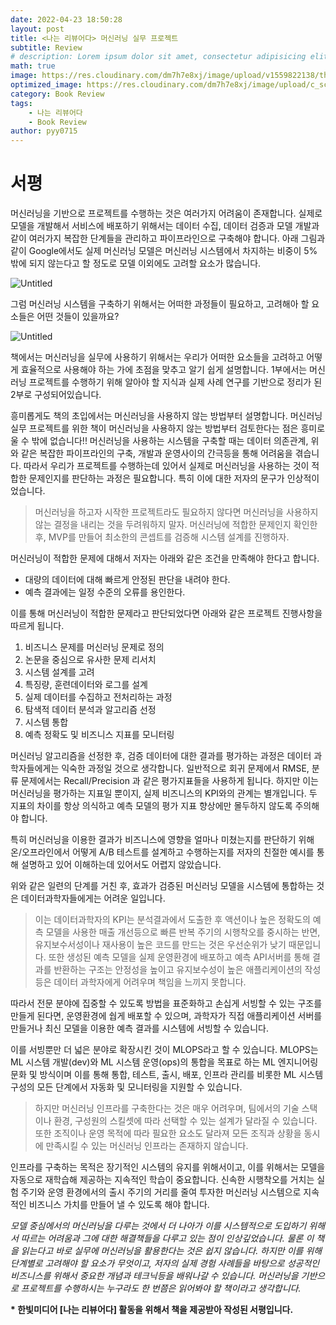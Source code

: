 ```yaml
---
date: 2022-04-23 18:50:28
layout: post
title: <나는 리뷰어다> 머신러닝 실무 프로젝트
subtitle: Review
# description: Lorem ipsum dolor sit amet, consectetur adipisicing elit, sed do eiusmod tempor incididunt ut labore et dolore magna aliqua.
math: true
image: https://res.cloudinary.com/dm7h7e8xj/image/upload/v1559822138/theme10_xenudc.jpg
optimized_image: https://res.cloudinary.com/dm7h7e8xj/image/upload/c_scale,w_380/v1559822138/theme10_xenudc.jpg
category: Book Review
tags:
    - 나는 리뷰어다
    - Book Review
author: pyy0715
---
```


# 서평

머신러닝을 기반으로 프로젝트를 수행하는 것은 여러가지 어려움이 존재합니다. 실제로 모델을 개발해서 서비스에 배포하기 위해서는 데이터 수집, 데이터 검증과 모델 개발과 같이 여러가지 복잡한 단계들을 관리하고 파이프라인으로 구축해야 합니다. 아래 그림과 같이 Google에서도 실제 머신러닝 모델은 머신러닝 시스템에서 차지하는 비중이 5%밖에 되지 않는다고 할 정도로 모델 이외에도 고려할 요소가 많습니다.

![Untitled](https://t1.daumcdn.net/cfile/tistory/9937A33F5C34C41714?download)


그럼 머신러닝 시스템을 구축하기 위해서는 어떠한 과정들이 필요하고, 고려해아 할 요소들은 어떤 것들이 있을까요?

![Untitled](http://image.yes24.com/goods/107978117/XL)

책에서는 머신러닝을 실무에 사용하기 위해서는 우리가 어떠한 요소들을 고려하고 어떻게 효율적으로 사용해야 하는 가에 초점을 맞추고 알기 쉽게 설명합니다. 1부에서는 머신러닝 프로젝트를 수행하기 위해 알아야 할 지식과 실제 사례 연구를 기반으로 정리가 된 2부로 구성되어있습니다.


흥미롭게도 책의 초입에서는 머신러닝을 사용하지 않는 방법부터 설명합니다. 머신러닝 실무 프로젝트를 위한 책이 머신러닝을 사용하지 않는 방법부터 검토한다는 점은 흥미로울 수 밖에 없습니다!! 머신러닝을 사용하는 시스템을 구축할 때는 데이터 의존관계, 위와 같은 복잡한 파이프라인의 구축, 개발과 운영사이의 간극등을 통해 어려움을 겪습니다. 따라서 우리가 프로젝트를 수행하는데 있어서 실제로 머신러닝을 사용하는 것이 적합한 문제인지를 판단하는 과정은 필요합니다. 특히 이에 대한 저자의 문구가 인상적이었습니다.

>머신러닝을 하고자 시작한 프로젝트라도 필요하지 않다면 머신러닝을 사용하지 않는 결정을 내리는 것을 두려워하지 말자. 머신러닝에 적합한 문제인지 확인한 후, MVP를 만들어 최소한의 콘셉트를 검증해 시스템 설계를 진행하자.

머신러닝이 적합한 문제에 대해서 저자는 아래와 같은 조건을 만족해야 한다고 합니다.

- 대량의 데이터에 대해 빠르게 안정된 판단을 내려야 한다.
- 예측 결과에는 일정 수준의 오류를 용인한다.

이를 통해 머신러닝이 적합한 문제라고 판단되었다면 아래와 같은 프로젝트 진행사항을 따르게 됩니다.
1. 비즈니스 문제를 머신러닝 문제로 정의
2. 논문을 중심으로 유사한 문제 리서치
3. 시스템 설계를 고려
4. 특징량, 훈련데이터와 로그를 설계
5. 실제 데이터를 수집하고 전처리하는 과정
6. 탐색적 데이터 분석과 알고리즘 선정
7. 시스템 통합
8. 예측 정확도 및 비즈니스 지표를 모니터링


머신러닝 알고리즘을 선정한 후, 검증 데이터에 대한 결과를 평가하는 과정은 데이터 과학자들에게는 익숙한 과정일 것으로 생각합니다. 일반적으로 회귀 문제에서 RMSE, 분류 문제에서는 Recall/Precision 과 같은 평가지표들을 사용하게 됩니다. 하지만 이는 머신러닝을 평가하는 지표일 뿐이지, 실제 비즈니스의 KPI와의 관계는 별개입니다. 두 지표의 차이를 항상 의식하고 예측 모델의 평가 지표 향상에만 몰두하지 않도록 주의해야 합니다. 

특히 머신러닝을 이용한 결과가 비즈니스에 영향을 얼마나 미쳤는지를 판단하기 위해 온/오프라인에서 어떻게 A/B 테스트를 설계하고 수행하는지를 저자의 친절한 예시를 통해 설명하고 있어 이해하는데 있어서도 어렵지 않았습니다.

위와 같은 일련의 단계를 거친 후, 효과가 검증된 머신러닝 모델을 시스템에 통합하는 것은 데이터과학자들에게는 어려운 일입니다.

> 이는 데이터과학자의 KPI는 분석결과에서 도출한 후 액션이나 높은 정확도의 예측 모델을 사용한 매출 개선등으로 빠른 반복 주기의 시행착오를 중시하는 반면, 유지보수서성이나 재사용이 높은 코드를 만드는 것은 우선순위가 낮기 때문입니다. 또한 생성된 예측 모델을 실제 운영환경에 배포하고 예측 API서버를 통해 결과를 반환하는 구조는 안정성을 높이고 유지보수성이 높은 애플리케이션의 작성등은 데이터 과학자에게 어려우며 책임을 느끼지 못합니다.

따라서 전문 분야에 집중할 수 있도록 방법을 표준화하고 손십게 서빙할 수 있는 구조를 만들게 된다면, 운영환경에 쉅게 배포할 수 있으며, 과학자가 직접 애플리케이션 서버를 만들거나 최신 모델을 이용한 예측 결과를 시스템에 서빙할 수 있습니다. 

이를 서빙뿐만 더 넓은 분야로 확장시킨 것이 MLOPS라고 할 수 있습니다. MLOPS는 ML 시스템 개발(dev)와 ML 시스템 운영(ops)의 통합을 목표로 하는 ML 엔지니어링 문화 및 방식이며 이를 통해 통합, 테스트, 출시, 배포, 인프라 관리를 비롯한 ML 시스템 구성의 모든 단계에서 자동화 및 모니터링을 지원할 수 있습니다.

> 하지만 머신러닝 인프라를 구축한다는 것은 매우 어려우며, 팀에서의 기술 스택이나 환경, 구성원의 스킬셋에 따라 선택할 수 있는 설계가 달라질 수 있습니다. 또한 조직이나 운영 목적에 따라 필요한 요소도 달라져 모든 조직과 상황을 동시에 만족시킬 수 있는 머신러닝 인프라는 존재하지 않습니다. 

인프라를 구축하는 목적은 장기적인 시스템의 유지를 위해서이고, 이를 위해서는 모델을 자동으로 재학습해 제공하는 지속적인 학습이 중요합니다. 신속한 시행착오를 거치는 실험 주기와 운영 환경에서의 출시 주기의 거리를 줄여 투자한 머신러닝 시스템으로 지속적인 비즈니스 가치를 만들어 낼 수 있도록 해야 합니다.


*모델 중심에서의 머신러닝을 다루는 것에서 더 나아가 이를 시스템적으로 도입하기 위해서 따르는 어려움과 그에 대한 해결책들을 다루고 있는 점이 인상깊었습니다. 물론 이 책을 읽는다고 바로 실무에 머신러닝을 활용한다는 것은 쉽지 않습니다. 하지만 이를 위해 단계별로 고려해야 할 요소가 무엇이고, 저자의 실제 경험 사례들을 바탕으로 성공적인 비즈니스를 위해서 중요한 개념과 테크닉등을 배워나갈 수 있습니다. 머신러닝을 기반으로 프로젝트를 수행하시는 누구라도 한 번쯤은 읽어봐야 할 책이라고 생각합니다.*

<b>* 한빛미디어 [나는 리뷰어다] 활동을 위해서 책을 제공받아 작성된 서평입니다.</b>